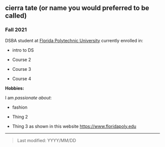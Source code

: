 ##  cierra tate (or name you would preferred to be called)

### Fall 2021

DSBA student at [Florida Polytechnic University](https://www.floridapoly.edu) currently enrolled in: 

- intro to DS

- Course 2

- Course 3

- Course 4

**Hobbies:**

I am _passionate about_: 

- fashion

- Thing 2

- Thing 3 as shown in this website <https://www.floridapoly.edu>

***

> Last modified: YYYY/MM/DD
